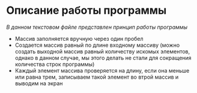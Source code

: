 # **Описание работы программы**

*В данном текстовом файле представлен принцип работы программы*

* Массив заполняется вручную через один пробел
* Создается маcсив равный по длине входному массиву
(можно создать выходной массив равный количеству искомых элементов, однако в данном случае, мы этого делать не стали для сокращения количества строк программы)
* Каждый элемент массива проверяется на длину, если она меньше или равна трем, записываем  такой элемент во втрой массив и выводим на экран

